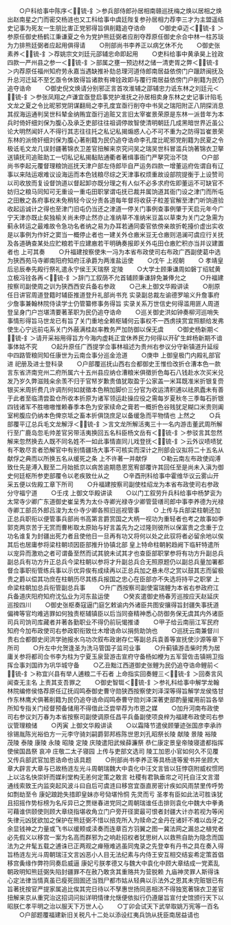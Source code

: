 <!-- { "loadSidebar": true } -->
　　○户科给事中陈序＜锍-釒＞参兵部侍郎孙居相南赣巡抚梅之焕以居相之焕出赵南星之门而密交杨涟也又工科给事中虞廷陛复参孙居相力荐李三才为主盟遥结史记事为死友一生朋比害正党邪得旨俱削籍追夺诰命
　　○御史卓迈＜锍-釒＞参原任御史杨鹤江秉谦夏之令为党护熊廷弼者应削夺荐原任御史佘合中林一柱苏琰为力排熊廷弼者应起用俱得请
　　○刑部尚书李养正以病乞休不允
　　○御史张素养＜锍-釒＞荐姚宗文刘廷元邵辅忠命即起用
　　○吏科给事中黄承昊上铨政四款一严州县之参一＜锍-釒＞部属之壅一预边材之储一清吏胥之弊＜锍-釒＞内荐原任福州知府劳永嘉当遇缺推补劾总理河道侍郎南居益依傍门户躐跻闽抚及升总河迁延不至乞亟令休致得旨诸款有禆铨政即与覆行南居益依傍门户削籍为民仍追夺诰命
　　○御史倪文焕请分别邪正言首攻淮辅之邵辅忠力诋东林之刘廷元＜锍-釒＞参张凤翔之卢谦宜亟登启事党护淮抚之孙居相卖身东林之史记事计陷毛文龙之夏之令比昵邪党阴谋翻局之李孔度宜亟行削夺中书吴之瑞阳附正八阴探消息其叔海运通判吴世科辇金纳贿宜亟行追赃又言旧太宰崔景荣原是东林一派昔年为本兵时倚奸细刘保为腹心及承乏吏部往往祖调停故智使清明朝廷几成黑暗世界近虽公论大明然闻奸人不得行其志往往托之私记私揭煽惑人心不可不重为之防得旨崔景荣东林的派倚奸细刘保为腹心著削籍为民仍追夺诰命李孔度比昵邪党削籍为民夏之令极诋毛文龙几误封疆著锦衣卫差官扭解来京究问吴之瑞吴世科冒滥兵饷著锦衣卫拏送镇抚司追赃助工一切私记私揭黏贴通衢者著缉事衙门严拏究治不饶
　　○户部尚书李起元覆督理粮饷巡抚天津户部左侍郎毕自严运务四款一增董运府佐谓自有辽事以来陆运艰难议设海运而本色钱粮尽综之天津事权烦重故设部院提衡于上设赞司以司收放而复设督饷道以督起卸亦既分理之有人似不必多求府佐即董运不可缺官不妨归之粮马同知可无重设一重屯田职掌谓屯抚已裁并属饷道其衙门设之津门而所屯之田散之各府事权未免稍轻今议分责各道每年督将收获子粒差官解至津门听饷道验收起运诚计之得也至津门旧屯仍当还之津道一停关门事例查事例肇于天启元年今广宁天津亦既止矣独榆关尚未停止然亦止准纳草不准纳米豆盖以草束为关门之急需为蓟永转运之最难故令急功名者纳之易为办耳若通同委官依傍亲故折乾擡价虚出实收是以事例为作奸之窦当一概停止者也一建关外仓廒米豆无仓廒则浥澜可虞应行关抚及各道确查某处应贮粮若干应建廒若干明确奏报即关外屯田仓廒贮积亦当并议建置者也  上可其奏
　　○升福建按察使朱一冯为本省布政使司右布政广西副使葛中选为狭西苑马寺卿南阳府知府汪承爵为两淮盐运使
　　○戊午  上视朝
　　○  孝靖皇后忌辰奉先殿行祭礼遣永宁侯王天瑞祭  定陵
　　○大学士顾秉谦周如磐丁绍轼黄立极冯铨各再＜锍-釒＞辞门工叙荫不允首辅顾秉谦辞免兼俸允之
　　○升福建按察司副使周之训为狭西西安兵备右参政
　　○己未上御文华殿讲读
　　○削原任日讲官周道登籍时辅臣推道登升礼部尚书充  实录副总裁左谕德罗喻义升詹事府少詹事兼翰林院侍读学士仍管纂修事务得旨  实录关系万世信史何得滥用匪人周道登呈身门户岂堪清要著革职为民仍追夺诰命
　　○巡关御史洪如钟奏柳河巡哨失事情形得旨马世龙已有旨了关门重地全赖枢辅何云事权不一西虏挟赏宜照额给发弗使生心宁远前屯系关门外蔽满桂赵率教务严加防御以保无虞
　　○御史杨新期＜锍-釒＞请开采裕用得旨方今海内虚耗正宜休养民力何得以开矿生衅杨新期不谙事体姑不究
　　○起升原任广西提学佥事林祖述为贵州右参议分守新镇道升延绥中四路管粮同知任康世为云南佥事分巡金沧道
　　○庚申  上御皇极门内殿礼部官进  祀册及进士登科录
　　○户部覆巡抚山西右佥都御史王惟俭改折仓漕本色一款言东省济南兖州二府所属六十五州县应纳仓漕粮米俱徵折色每石八钱赴水次买米兑发乃岁久弊滋贱籴余羡不归于官帑岁歉贵值犹取盈于公家盖一米耳既准米折银复赍银买米周折费几许调剂何如就徵本色稍加脚价三分官为收运清积逋以祛夙蠹未有善于此者至临清尝盈仓所收本折原为诸军领运赴操应役之需每岁夏秋冬三季每石折银四钱诸军不胜嗷嗷惟赖春季本色为安家续命之膏若一概折色谷贱犹足糊口米贵则阖室枵腹应仍纳本色俾京坻之畜本折俱饶庶足以备缓急而平物情也  上然之
　　○兵部覆平辽总兵毛文龙解浮＜锍-釒＞言文龙所解活夷三十一名内游击董武周所解行至广鹿岛忽毛帅差官另带活夷换回五名科臣杨文岳有＜锍-釒＞参驳言其忽然解来忽然换去人既不同名姓不一如此事情直同儿戏登抚＜锍-釒＞云外议啧啧犹有不敢尽言者恐解官中有别情疆场大事不可核实而深计之刑部会议拟将二十五名从献俘之典而以所换五名从缓死之条  上不许著一并献俘
　　○勒云南左布政使阎溥致仕先是溥入觐至二月始抵京以病苦逾期恳恩宽宥部覆许其回任至是尚未入滇为御史何廷枢所参吏部覆令以老疾致仕从之
　　○辛酉刑科给事中霍维华议云雾山开采五便以佐殿工章下所司
　　○升福建按察司副使桂绍龙为本省布政使司右参政分守福宁道
　　○壬戌  上御文华殿讲读
　　○以门工叙劳升兵科给事中杨梦衮为太常寺少卿广东道御史崔呈秀为太仆寺卿光禄寺少卿管营缮司郎中事李养德为光禄寺卿工部员外郎吕浚为太仆寺少卿各照旧巡视管事
　　○  上传与兵部梁柱朝还加正总兵职衔以便管事兵部尚书高第言爵赏国之大柄一视功为重轻者也考之故事如李郭克两京苦于无赏而曹彬取太原始与好言盖先为之过隆则彼所以保富贵之念重于立功名谁复为封疆出死力者且使他日一旦再有功又将何以处之此驭将者必留余地以俟其后也居庸参将梁柱朝顷因臣部推升协镇北部  皇上特命柱朝躬趋阙下临轩特遣所以宠异而激劝之者可谓备至然而试其貌未试其才也查臣部职掌参将有功方升副总兵副总兵有功方升正总兵今梁柱朝以参将才升副总兵合无照原题仍以副总兵量加署都督佥事职衔管练兵事以示优异俟有成续再以正总兵加之悬未尽之赏以鼓其志而留极贵之爵以偿其功庶在柱朝历尽其练兵报国之忠心在臣部亦不失选将持平之职掌  上命梁柱朝加总兵衔管副总兵事
　　○升广西按察司副使甯瑞鲤为本省右参政府江兵备道庆阳府知府沈弘业为河东盐运使
　　○癸亥遣御史杨春芳巡按应天赵延庆巡按四川
　　○御史张枢奏寇逼门庭乞敕谕内外诸臣共图安攘得旨封疆失事抚道偏禆等官均难逃罪如何独责枢辅镇臣以后当同奋精神悉心防御务保无虞其内外诸臣司兵司饷司库藏者并著各勤职业不得仍前玩愒推诿
　　○甲子给云南丽江军民府知府今加布政使司右参政职衔致仕木增诰命以捐赀助饷也
　　○巡抚云南兼督川贵右佥都御史闵洪学驰报水乌功次叙布政谢存仁等副总兵袁善等宣抚使沙源等章下所司
　　○升左中允贺逢圣为洗马管国子监司业事
　　○升蓟镇游击柴时秀为居庸关参将都司佥书李为柱为宁夏玉泉营游击宣府守备杨如楩为五军营佐击镇朔卫指挥佥事刘国祚为巩华城守备
　　○乙丑黜江西道御史张鲤为民仍追夺诰命鲤前＜锍-釒＞称宜兴县有举人逋粮二千石者  上命指实回奏鲤三＜锍-釒＞回奏言风闻查无主名  上责其支吾罪之
　　○御史智铤＜锍-釒＞参礼科给事中解学龙翰林院编修侯恪荐原任辽抚阎鸣泰御史曹守勋狭西按察使刘泽深等得旨解学龙侯恪甘作东林鹰犬俱著削籍为民仍追夺诰命阎鸣泰曹守勋刘泽深著吏部酌量擢用前旨各举所知专指关门经督预备储用不得借此泛尝举荐为市恩之媒
　　○加升河南布政使司右参议刘万春为本省按察司副使调原任昌平兵备副使项良梓为福建布政使司右参议管理粮储
　　○丙寅  上御文华殿讲读
　　○以霜降节遣侯顾肇迹张国彦李承祚徐锡胤陈光裕伯方一元李守骑刘嗣爵郭邦栋陈世恩刘孔昭祭长陵  献陵  景陵  裕陵  茂陵  泰陵  康陵  永陵  昭陵  定陵  庆陵遣阳武候薛濂祭  恭仁康定景皇帝陵寝遣都指挥使侯国昌祭  哀冲  庄敬二太子寝园  上传与吏部文选司  陵工加恩小官如何久不见覆又传兵部武官加恩诰命也该具题
　　○刑部尚书李养正等具杨涟等爰书并坐顾大章大辟言大章与已故杨涟左光斗周朝瑞魏大中袁化中汪文言皆以狂悖窃附威权惯罔上以沽名快崇奸而媒利堂构无恙何定策之敢言  社稷有君孰垂帘之可托自汪文言潜通线索致王内监突起风波斗曰自后可虞涟曰移宫宜亟直房密计疾如风雨禁里传呼势如剽劫至令  康妃踉跄失措即皇妹亦号恸堪怜恫  先灵而亏  圣孝有臣如此法可胜诛犹且招摇作势标榜为名斥异已之贾继春进党同之周朝瑞谁任击排则袁化中魏大中拳勇可藉谁供颐使则顾大章绕指堪收角立门户旁开径窦最可恨者封疆大计亦若视为等闲失律元凶犹欲加之保护在熊廷弼不惜以掊克所入为赎命之金丹在诸奸不难以齿牙之余显钱神之力量或飞书以缓颊或渎奏而连章百方羽翼之图一冀法网之漏总之植党者必先假义以移宫一案为名高而群邪为之响赴招权者犹思树人以救熊自助为隐念而国法为之弁髦五载之逋诛已正两观之瘅殛难逃虽同鬼录之先登幸有丹书之具在奏入得旨杨涟左光斗周朝瑞汪文言凶恶小人目无法纪素与内侍王安互相交结妄希定策首倡移宫夤缘作弊符同奏启威逼  康妃亏朕孝德又与魏大中袁化中顾大章结成一党紊乱朝政明知熊廷弼失陷封疆罪不在赦乃敢贪其重赂共为营脱赖  九庙神灵罪人斯得诛心定法律当情真虽已瘦死囹圄还当戮尸都市姑从轻典以示法外之恩其未完赃银已有旨著抚按官严提家属追比俟其完日待以不孥惠世扬同恶相济不得独宽著锦衣卫差官扭解来京从重究治这招词问拟详明情律允惬便依拟行仍遵屡旨宣付史馆颁行天下以昭朕仁孝平明之治以服天下万世人心
　　○丁卯会试天下武举取姚万宪等一百名
　　○户部题覆福建新旧关税凡十二处以添设红夷兵饷从抚臣南居益请也
